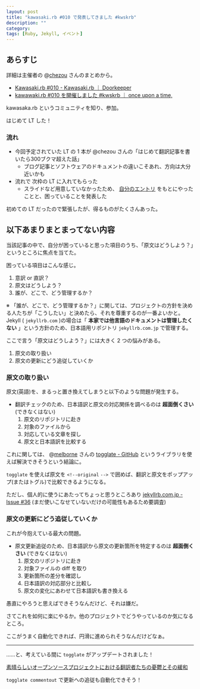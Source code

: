 ```yaml
---
layout: post
title: "kawasaki.rb #010 で発表してきました #kwskrb"
description: ""
category: 
tags: [Ruby, Jekyll, イベント]
---
```


## あらすじ

詳細は主催者の @[chezou](https://twitter.com/chezou) さんのまとめから。

- [Kawasaki.rb #010 - Kawasaki.rb ｜ Doorkeeper](http://kawasakirb.doorkeeper.jp/events/9584)
- [kawawaki.rb #010 を開催しました #kwskrb ｜ once upon a time,](http://chezou.wordpress.com/2014/03/30/kawawaki-rb-010-%e3%82%92%e9%96%8b%e5%82%ac%e3%81%97%e3%81%be%e3%81%97%e3%81%9f-kwskrb/)

kawasaka.rb というコミュニティを知り、参加。

はじめて LT した！

### 流れ

- 今回予定されていた LT の 1 本が @chezou さんの「はじめて翻訳記事を書いたら300ブクマ超えた話」
  - ブログ記事とソフトウェアのドキュメントの違いこそあれ、方向は大分近いかも
- 流れで 次枠の LT に入れてもらった
  - スライドなど用意していなかったため、 [自分のエントリ](http://d.hatena.ne.jp/kk_Ataka/20140314/1394723421) をもとにやったことと、困っていることを発表した

初めての LT だったので緊張したが、得るものがたくさんあった。

## 以下あまりまとまってない内容

当該記事の中で、自分が困っていると思った項目のうち、「原文はどうしよう？」というところに焦点を当てた。

困っている項目はこんな感じ。

1. 意訳 or 直訳？
1. 原文はどうしよう？
1. 誰が、どこで、どう管理するか？

※ 「誰が、どこで、どう管理するか？」に関しては、プロジェクトの方針を決める人たちが「こうしたい」と決めたら、それを尊重するのが一番よいかと。
Jekyll ( `jekyllrb.com` )の場合は「 **本家では他言語のドキュメントは管理したくない** 」という方針のため、日本語用リポジトリ `jekyllrb.com.jp` で管理する。

ここで言う「原文はどうしよう？」には大きく 2 つの悩みがある。

1. 原文の取り扱い
1. 原文の更新にどう追従していくか

### 原文の取り扱い

原文(英語)を、まるっと置き換えてしまうと以下のような問題が発生する。

- 翻訳チェックのため、日本語訳と原文の対応関係を調べるのは **超面倒くさい** (できなくはない)
  1. 原文のリポジトリに赴き
  1. 対象のファイルから
  1. 対応している文章を探し
  1. 原文と日本語訳を比較する

これに関しては、 @[melborne](https://twitter.com/merborne) さんの [togglate - GitHub](https://github.com/melborne/togglate) というライブラリを使えば解決できそうという結論に。

`togglate` を使えば原文を `<!--original` `-->` で囲めば、翻訳と原文をポップアップ(またはトグル)で比較できるようになる。

ただし、個人的に使うにあたってちょっと思うところあり [jekyllrb.com.jp - Issue #36](https://github.com/gosyujin/jekyllrb.com.jp/issues/36) (まだ使いこなせていないだけの可能性もあるため要調査)

### 原文の更新にどう追従していくか

これが今抱えている最大の問題。

- 原文更新追従のため、日本語訳から原文の更新箇所を特定するのは **超面倒くさい** (できなくはない)
  1. 原文のリポジトリに赴き
  1. 対象ファイルの diff を取り
  1. 更新箇所の差分を確認し
  1. 日本語訳の対応部分と比較し
  1. 原文の変化にあわせて日本語訳も書き換える

愚直にやろうと思えばできそうなんだけど、それは嫌だ。

さてこれを如何に楽にやるか。他のプロジェクトでどうやっているのか気になるところ。

ここがうまく自動化できれば、円滑に進められそうなんだけどなぁ。

---

……と、考えている間に `togglate` がアップデートされました！

[素晴らしいオープンソースプロジェクトにおける翻訳者たちの憂鬱とその緩和](http://melborne.github.io/2014/04/01/togglate-now-have-reverse-action/)

`togglate commentout` で更新への追従も自動化できそう！
